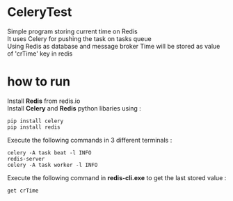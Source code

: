 # CeleryTest
Simple program storing current time on Redis  
It uses Celery for pushing the task on tasks queue  
Using Redis as database and message broker
Time will be stored as value of 'crTime' key in redis 

# how to run
Install **Redis** from redis.io  
Install **Celery** and **Redis** python libaries using :
```
pip install celery
pip install redis
```
Execute the following commands in 3 different terminals :
```
celery -A task beat -l INFO  
redis-server  
celery -A task worker -l INFO
```
  
Execute the following command in **redis-cli.exe** to get the last stored value :
```
get crTime
```
